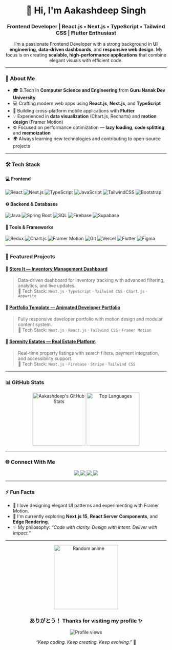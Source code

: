 

<h1 align="center">👋 Hi, I'm Aakashdeep Singh</h1>

<h3 align="center">
Frontend Developer | React.js • Next.js • TypeScript • Tailwind CSS | Flutter Enthusiast
</h3>

<p align="center">
  I’m a passionate Frontend Developer with a strong background in <b>UI engineering</b>, <b>data-driven dashboards</b>, and <b>responsive web design</b>.
  My focus is on creating <b>scalable, high-performance applications</b> that combine elegant visuals with efficient code.
</p>

---

### 🧠 About Me

- 🎓 B.Tech in **Computer Science and Engineering** from **Guru Nanak Dev University**  
- 💻 Crafting modern web apps using **React.js**, **Next.js**, and **TypeScript**  
- 📱 Building cross-platform mobile applications with **Flutter**  
- 💡 Experienced in **data visualization** (Chart.js, Recharts) and **motion design** (Framer Motion)  
- ⚙️ Focused on performance optimization — **lazy loading**, **code splitting**, and **memoization**  
- 🌍 Always learning new technologies and contributing to open-source projects  

---

### 🛠️ Tech Stack

#### 💻 Frontend
![React](https://img.shields.io/badge/React-20232A?style=for-the-badge&logo=react&logoColor=61DAFB)
![Next.js](https://img.shields.io/badge/Next.js-000000?style=for-the-badge&logo=nextdotjs&logoColor=white)
![TypeScript](https://img.shields.io/badge/TypeScript-007ACC?style=for-the-badge&logo=typescript&logoColor=white)
![JavaScript](https://img.shields.io/badge/JavaScript-F7DF1E?style=for-the-badge&logo=javascript&logoColor=black)
![TailwindCSS](https://img.shields.io/badge/Tailwind_CSS-38B2AC?style=for-the-badge&logo=tailwind-css&logoColor=white)
![Bootstrap](https://img.shields.io/badge/Bootstrap-7952B3?style=for-the-badge&logo=bootstrap&logoColor=white)

#### ⚙️ Backend & Databases
![Java](https://img.shields.io/badge/Java-ED8B00?style=for-the-badge&logo=openjdk&logoColor=white)
![Spring Boot](https://img.shields.io/badge/Spring_Boot-6DB33F?style=for-the-badge&logo=springboot&logoColor=white)
![SQL](https://img.shields.io/badge/SQL-336791?style=for-the-badge&logo=postgresql&logoColor=white)
![Firebase](https://img.shields.io/badge/Firebase-039BE5?style=for-the-badge&logo=firebase)
![Supabase](https://img.shields.io/badge/Supabase-3ECF8E?style=for-the-badge&logo=supabase&logoColor=white)

#### 🧩 Tools & Frameworks
![Redux](https://img.shields.io/badge/Redux-593D88?style=for-the-badge&logo=redux&logoColor=white)
![Chart.js](https://img.shields.io/badge/Chart.js-FF6384?style=for-the-badge&logo=chartdotjs&logoColor=white)
![Framer Motion](https://img.shields.io/badge/Framer_Motion-0055FF?style=for-the-badge&logo=framer&logoColor=white)
![Git](https://img.shields.io/badge/Git-F05032?style=for-the-badge&logo=git&logoColor=white)
![Vercel](https://img.shields.io/badge/Vercel-000000?style=for-the-badge&logo=vercel&logoColor=white)
![Flutter](https://img.shields.io/badge/Flutter-02569B?style=for-the-badge&logo=flutter&logoColor=white)
![Figma](https://img.shields.io/badge/Figma-F24E1E?style=for-the-badge&logo=figma&logoColor=white)

---

### 💼 Featured Projects

#### 🏢 [Store It — Inventory Management Dashboard](https://github.com/aakashdeepsingh1971/store-it)
> Data-driven dashboard for inventory tracking with advanced filtering, analytics, and live updates.  
> 🧩 Tech Stack: `Next.js` · `TypeScript` · `Tailwind CSS` · `Chart.js` · `Appwrite`

#### 🧠 [Portfolio Template — Animated Developer Portfolio](https://portfolio-ooxl.vercel.app/)
> Fully responsive developer portfolio with motion design and modular content system.  
> 🧩 Tech Stack: `Next.js` · `React.js` · `Tailwind CSS` · `Framer Motion`

#### 🏡 [Serenity Estates — Real Estate Platform](#)
> Real-time property listings with search filters, payment integration, and accessibility support.  
> 🧩 Tech Stack: `Next.js` · `Firebase` · `Stripe` · `Tailwind CSS`

---

### 📊 GitHub Stats

<div align="center">
  <img src="https://github-readme-stats.vercel.app/api?username=aakashdeepsingh1971&show_icons=true&theme=tokyonight&hide_border=true" alt="Aakashdeep's GitHub Stats" height="165"/>
  <img src="https://github-readme-stats.vercel.app/api/top-langs/?username=aakashdeepsingh1971&layout=compact&theme=tokyonight&hide_border=true" alt="Top Languages" height="165"/>
</div>

---

### 🌐 Connect With Me

<p align="center">
  <a href="https://portfolio-ooxl.vercel.app/" target="_blank">
    <img src="https://img.shields.io/badge/Portfolio-000?style=for-the-badge&logo=vercel&logoColor=white" />
  </a>
  <a href="https://linkedin.com/in/aakash-deep-67b0b8193" target="_blank">
    <img src="https://img.shields.io/badge/LinkedIn-0077B5?style=for-the-badge&logo=linkedin&logoColor=white" />
  </a>
  <a href="https://github.com/aakashdeepsingh1971" target="_blank">
    <img src="https://img.shields.io/badge/GitHub-100000?style=for-the-badge&logo=github&logoColor=white" />
  </a>
  <a href="mailto:aakashdeep01971@gmail.com">
    <img src="https://img.shields.io/badge/Email-D14836?style=for-the-badge&logo=gmail&logoColor=white" />
  </a>
</p>

---

### ⚡ Fun Facts
- 🧩 I love designing elegant UI patterns and experimenting with Framer Motion.  
- 🧠 I'm currently exploring **Next.js 15**, **React Server Components**, and **Edge Rendering**.  
- ✨ My philosophy: *“Code with clarity. Design with intent. Deliver with impact.”*  

---

<div align="center">
  <img src="https://anime-gif-app.vercel.app/api/random-gif" width="200" alt="Random anime" />
  <h3>ありがとう！ Thanks for visiting my profile ✨</h3>
  <p><img src="https://komarev.com/ghpvc/?username=aakashdeepsingh1971&label=Profile%20Views&color=blueviolet&style=flat-square" alt="Profile views" /></p>
  <p><em>“Keep coding. Keep creating. Keep evolving.”</em> 🌸</p>
</div>



